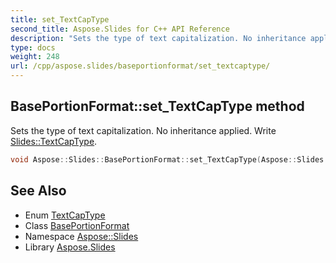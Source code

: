 ```yaml
---
title: set_TextCapType
second_title: Aspose.Slides for C++ API Reference
description: "Sets the type of text capitalization. No inheritance applied. Write Slides::TextCapType."
type: docs
weight: 248
url: /cpp/aspose.slides/baseportionformat/set_textcaptype/
---
```

## BasePortionFormat::set_TextCapType method


Sets the type of text capitalization. No inheritance applied. Write [Slides::TextCapType](../../textcaptype/).

```cpp
void Aspose::Slides::BasePortionFormat::set_TextCapType(Aspose::Slides::TextCapType value) override
```

## See Also

* Enum [TextCapType](../../textcaptype/)
* Class [BasePortionFormat](../)
* Namespace [Aspose::Slides](../../)
* Library [Aspose.Slides](../../../)
